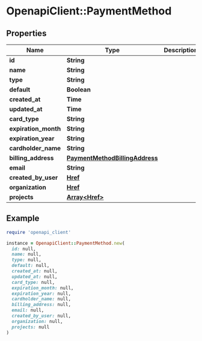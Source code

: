 # OpenapiClient::PaymentMethod

## Properties

| Name | Type | Description | Notes |
| ---- | ---- | ----------- | ----- |
| **id** | **String** |  | [optional] |
| **name** | **String** |  | [optional] |
| **type** | **String** |  | [optional] |
| **default** | **Boolean** |  | [optional] |
| **created_at** | **Time** |  | [optional] |
| **updated_at** | **Time** |  | [optional] |
| **card_type** | **String** |  | [optional] |
| **expiration_month** | **String** |  | [optional] |
| **expiration_year** | **String** |  | [optional] |
| **cardholder_name** | **String** |  | [optional] |
| **billing_address** | [**PaymentMethodBillingAddress**](PaymentMethodBillingAddress.md) |  | [optional] |
| **email** | **String** |  | [optional] |
| **created_by_user** | [**Href**](Href.md) |  | [optional] |
| **organization** | [**Href**](Href.md) |  | [optional] |
| **projects** | [**Array&lt;Href&gt;**](Href.md) |  | [optional] |

## Example

```ruby
require 'openapi_client'

instance = OpenapiClient::PaymentMethod.new(
  id: null,
  name: null,
  type: null,
  default: null,
  created_at: null,
  updated_at: null,
  card_type: null,
  expiration_month: null,
  expiration_year: null,
  cardholder_name: null,
  billing_address: null,
  email: null,
  created_by_user: null,
  organization: null,
  projects: null
)
```

